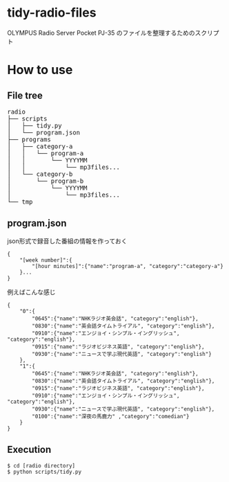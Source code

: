 # tidy-radio-files  
OLYMPUS Radio Server Pocket PJ-35 のファイルを整理するためのスクリプト

# How to use

## File tree

<pre>
radio
├── scripts
│   ├── tidy.py
│   └── program.json
├── programs
│   ├── category-a
│   │   └── program-a
│   │       └── YYYYMM
│   │           └── mp3files...
│   └── category-b
│       └── program-b
│           └── YYYYMM
│               └── mp3files...
└── tmp
</pre>

## program.json

json形式で録音した番組の情報を作っておく

```{json}
{
    "[week number]":{
        "[hour minutes]":{"name":"program-a", "category":"category-a"}
    }...
}
```

例えばこんな感じ

```{json}
{
    "0":{
        "0645":{"name":"NHKラジオ英会話", "category":"english"},
        "0830":{"name":"英会話タイムトライアル", "category":"english"},
        "0910":{"name":"エンジョイ・シンプル・イングリッシュ", "category":"english"},
        "0915":{"name":"ラジオビジネス英語", "category":"english"},
        "0930":{"name":"ニュースで学ぶ現代英語", "category":"english"}
    },
    "1":{
        "0645":{"name":"NHKラジオ英会話", "category":"english"},
        "0830":{"name":"英会話タイムトライアル", "category":"english"},
        "0915":{"name":"ラジオビジネス英語", "category":"english"},
        "0910":{"name":"エンジョイ・シンプル・イングリッシュ", "category":"english"},
        "0930":{"name":"ニュースで学ぶ現代英語", "category":"english"},
        "0100":{"name":"深夜の馬鹿力" ,"category":"comedian"}
    }
}
```

## Execution

```{shell}
$ cd [radio directory]
$ python scripts/tidy.py
```

